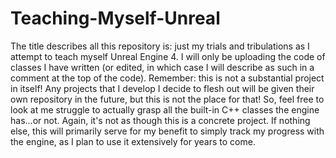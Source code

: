 # Teaching-Myself-Unreal
The title describes all this repository is: just my trials and tribulations as I attempt to teach myself Unreal Engine 4. I will only be uploading the code of classes I have written (or edited, in which case I will describe as such in a comment at the top of the code). Remember: this is not a substantial project in itself! Any projects that I develop I decide to flesh out will be given their own repository in the future, but this is not the place for that! So, feel free to look at me struggle to actually grasp all the built-in C++ classes the engine has...or not. Again, it's not as though this is a concrete project. If nothing else, this will primarily serve for my benefit to simply track my progress with the engine, as I plan to use it extensively for years to come.
